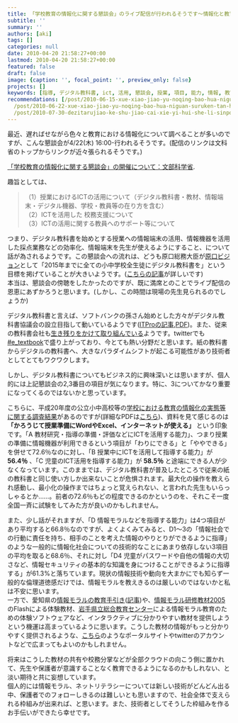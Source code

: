 ```yaml
---
title: 「学校教育の情報化に関する懇談会」のライブ配信が行われるそうです〜情報化と教育
subtitle: ''
summary: ''
authors: [aki]
tags: []
categories: null
date: 2010-04-20 21:58:27+00:00
lastmod: 2010-04-20 21:58:27+00:00
featured: false
draft: false
image: {caption: '', focal_point: '', preview_only: false}
projects: []
keywords: [指導, デジタル教科書, ict, 活用, 懇談会, 授業, 項目, 能力, 情報, 教育]
recommendations: [/post/2010-06-15-xue-xiao-jiao-yu-noqing-bao-hua-niguan-suruken-tan-hui-di-5hui-nomemo/,
  /post/2010-06-22-xue-xiao-jiao-yu-noqing-bao-hua-niguan-suruken-tan-hui-di-6hui-nomemo-number-johokon/,
  /post/2010-07-30-dezitarujiao-ke-shu-jiao-cai-xie-yi-hui-she-li-sinpoziumu-can-jia-simasita/]
---
```

最近、遅ればせながら色々と教育における情報化について調べることが多いのですが、こんな懇談会が4/22(木) 16:00-行われるそうです。(配信のリンクは文科省のトップからリンクが近々張られるそうです。)

[「学校教育の情報化に関する懇談会」の開催について：文部科学省](http://www.mext.go.jp/a_menu/shotou/zyouhou/1292783.htm).

趣旨としては、

> （1）授業におけるICTの活用について（デジタル教科書・教材、情報端末・デジタル機器、学校・教員等の在り方を含む）  
> （2）ICTを活用した 校務支援について  
> （3）ICTの活用に関する教員へのサポート等について

つまり、デジタル教科書を始めとする授業への情報端末の活用、情報機器を活用した採点業務などの効率化、情報端末を先生が使えるようにすること、について話が為されるようです。この懇談会への流れは、どうも原口総務大臣が[原口ビジョン](http://www.soumu.go.jp/main_content/000048728.pdf)として「2015年までに全ての小中学校全生徒にデジタル教科書を」という目標を掲げていることが大きいようです。([こちらの記事](http://blogs.itmedia.co.jp/business20/2009/12/post-3f88.html)が詳しいです)  
本当は、懇談会の傍聴をしたかったのですが、既に満席とのことでライブ配信の恩恵にあずかろうと思います。(しかし、この時間は現場の先生見られるのでしょうか)

デジタル教科書と言えば、ソフトバンクの孫さん始めとした方々がデジタル教科書協議会の設立目指して動いているようです([ITProの記事](http://itpro.nikkeibp.co.jp/article/NEWS/20100405/346678/),[PDF](www.yougolab.jp/mpc/d-text1004.pdf))。また、従来の教科書会社も[生き残りをかけて取り組んでいる](http://www.asahi.com/business/topics/economy/OSK200908010170.html)ようです。twitterでも[#e\_textbook](http://hashtagsjp.appspot.com/tag/e_textbook)で盛り上がっており、今とても熱い分野だと思います。紙の教科書からデジタルの教科書へ、大きなパラダイムシフトが起こる可能性があり技術者としてとてもワクワクします。

しかし、デジタル教科書についてもビジネス的に興味深いとは思いますが、個人的には上記懇談会の2,3番目の項目が気になります。特に、3についてかなり重要になってくるのではないかと思っています。

こちらに、平成20年度の公立小中高校等の[学校における教育の情報化の実態等に関する調査結果](http://www.mext.go.jp/a_menu/shotou/zyouhou/1286417.htm)があるのですが(詳細なPDFは[こちら](http://www.e-stat.go.jp/SG1/estat/img/StatInffunc/pdf.gif;jsessionid=tmmYLNhPcjv3qNbL3tFLvp2FPhXDGSxPVQ821BTJ5Fys1460LCY6!-891694796!-1911798437))、資料を見て感じるのは **「かろうじて授業準備にWordやExcel、インターネットが使える」** という印象です。「A 教材研究・指導の準備・評価などにICTを活用する能力」、つまり授業の準備に情報機器が利用できるという項目が「わりにできる」と「ややできる」を併せて72.6％なのに対し、「B 授業中にICTを活用して指導する能力」が **56.4％** 、「C 児童のICT活用を指導する能力」が **58.5％** と途端にできる人が少なくなっています。このままでは、デジタル教科書が普及したところで従来の紙の教科書と同じ使い方しか出来ないことが危惧されます。最大化の操作を教えられ感動し、最小化の操作まではちょっと覚えられない、と言われた先生もいらっしゃるとか……。前者の72.6％もどの程度できるのかというのを、それこそ一度全国一斉に試験をしてみた方が良いのかもしれません。

また、少し話がそれますが、「D 情報モラルなどを指導する能力」は4つ項目があり平均すると66.8％なのですが、よくよくみてみると、D1〜3の「情報社会での行動に責任を持ち、相手のことを考えた情報のやりとりができるように指導」のような一般的に情報化社会についての技術的なことにあまり依存しない3項目の平均を取ると68.6％、それに対し「D4 児童がパスワードや自他の情報の大切さなど、情報セキュリティの基本的な知識を身につけることができるように指導する」が61.3%と落ちています。現状の情報技術や動向を大まかにでも知らず一般的な倫理道徳感だけでは、情報モラルを教えきるのは厳しいのではないかと私は不安に思います。  
一方で、愛知県の[情報モラルの教育手引き](http://www.pref.aichi.jp/kyoiku/gimukyoiku/singikai/gimukyougikai/2.htm)([記事](http://www.yomiuri.co.jp/e-japan/aichi/news/20100415-OYT8T01259.htm))や、[情報モラル研修教材2005](http://sweb.nctd.go.jp/2005/index.htm)のFlashによる体験教材、[岩手県立総合教育センター](http://www1.iwate-ed.jp/tantou/joho/moral/index.html)による情報モラル教育のための体験ソフトウェアなど、インタラクティブに分かりやすい教材を提供しようという機運は高まっているように思います。こうした教材の情報がもっと分かりやすく提供されるような、[こちら](http://kayoo.info/moral-guidebook-2007/)のようなポータルサイトやtwitterのアカウントなどで広まってもよいのかもしれません。

将来はこうした教材の共有や校務分掌などが全部クラウドの向こう側に置かれて、先生や保護者が意識することなく教育できるようになるのかもしれない、と淡い期待と共に妄想しています。  
個人的には情報モラル、ネットリテラシーについては新しい技術がどんどん出る中、保護者でのフォローしきるのは難しいとも思いますので、社会全体で支えられる枠組みが出来れば、と思います。また、技術者としてそうした枠組みを作るお手伝いができたら幸せです。


